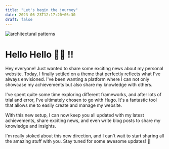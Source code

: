 ```yaml
---
title: "Let's begin the journey"
date: 2023-06-23T12:17:20+05:30
draft: false
---
```


![architectural patterns](https://i.giphy.com/media/v1.Y2lkPTc5MGI3NjExMzc3M2FzMGtvb3doMWx3N2txbXc1YWRmNGhnZThtYzJsdjdkM2hzZSZlcD12MV9pbnRlcm5hbF9naWZfYnlfaWQmY3Q9Zw/3orieKSJONEWV51x3q/giphy.gif)

# Hello Hello 👋🏼 !!

Hey everyone! Just wanted to share some exciting news about my personal website. Today, I finally settled on a theme that perfectly reflects what I've always envisioned. I've been wanting a platform where I can not only showcase my achievements but also share my knowledge with others.

I've spent quite some time exploring different frameworks, and after lots of trial and error, I've ultimately chosen to go with Hugo. It's a fantastic tool that allows me to easily create and manage my website.

With this new setup, I can now keep you all updated with my latest achievements, share exciting news, and even write blog posts to share my knowledge and insights.

I'm really stoked about this new direction, and I can't wait to start sharing all the amazing stuff with you. Stay tuned for some awesome updates! 🎉

